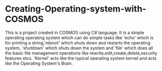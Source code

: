 # Creating-Operating-system-with-COSMOS
This is a project created in COSMOS using C# language. It is a simple operating operating system which can do simple tasks like 'echo' which is for printing a string,'reboot' which shuts down and restarts the operating system, 'shutdown' which shuts down the system and 'file' which does all the basic file management operations like rewrite,edit,create,delete,security features etcs. 'Kernel' acts like the typical operating system kernel and acts like the Operating System's Brain.
